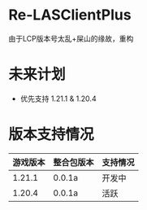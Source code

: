 # Re-LASClientPlus
由于LCP版本号太乱+屎山的缘故，重构
# 未来计划
- 优先支持 1.21.1 & 1.20.4
# 版本支持情况
|游戏版本|整合包版本|支持情况|
|-|-|-|
|1.21.1|0.0.1a|开发中|
|1.20.4|0.0.1a|活跃|